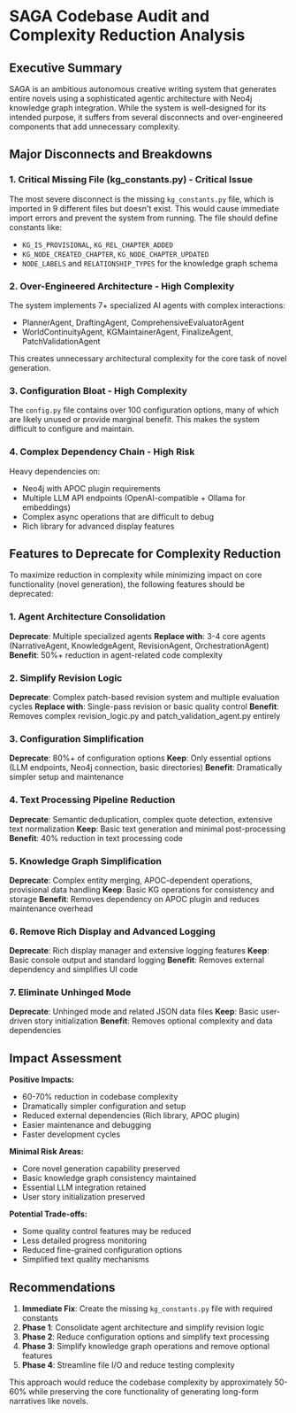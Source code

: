 # SAGA Codebase Audit and Complexity Reduction Analysis

## Executive Summary

SAGA is an ambitious autonomous creative writing system that generates entire novels using a sophisticated agentic architecture with Neo4j knowledge graph integration. While the system is well-designed for its intended purpose, it suffers from several disconnects and over-engineered components that add unnecessary complexity.

## Major Disconnects and Breakdowns

### 1. Critical Missing File (kg_constants.py) - **Critical Issue**
The most severe disconnect is the missing `kg_constants.py` file, which is imported in 9 different files but doesn't exist. This would cause immediate import errors and prevent the system from running. The file should define constants like:
- `KG_IS_PROVISIONAL`, `KG_REL_CHAPTER_ADDED`
- `KG_NODE_CREATED_CHAPTER`, `KG_NODE_CHAPTER_UPDATED`
- `NODE_LABELS` and `RELATIONSHIP_TYPES` for the knowledge graph schema

### 2. Over-Engineered Architecture - **High Complexity**
The system implements 7+ specialized AI agents with complex interactions:
- PlannerAgent, DraftingAgent, ComprehensiveEvaluatorAgent
- WorldContinuityAgent, KGMaintainerAgent, FinalizeAgent, PatchValidationAgent

This creates unnecessary architectural complexity for the core task of novel generation.

### 3. Configuration Bloat - **High Complexity**
The `config.py` file contains over 100 configuration options, many of which are likely unused or provide marginal benefit. This makes the system difficult to configure and maintain.

### 4. Complex Dependency Chain - **High Risk**
Heavy dependencies on:
- Neo4j with APOC plugin requirements
- Multiple LLM API endpoints (OpenAI-compatible + Ollama for embeddings)
- Complex async operations that are difficult to debug
- Rich library for advanced display features

## Features to Deprecate for Complexity Reduction

To maximize reduction in complexity while minimizing impact on core functionality (novel generation), the following features should be deprecated:

### 1. Agent Architecture Consolidation
**Deprecate**: Multiple specialized agents
**Replace with**: 3-4 core agents (NarrativeAgent, KnowledgeAgent, RevisionAgent, OrchestrationAgent)
**Benefit**: 50%+ reduction in agent-related code complexity

### 2. Simplify Revision Logic
**Deprecate**: Complex patch-based revision system and multiple evaluation cycles
**Replace with**: Single-pass revision or basic quality control
**Benefit**: Removes complex revision_logic.py and patch_validation_agent.py entirely

### 3. Configuration Simplification
**Deprecate**: 80%+ of configuration options
**Keep**: Only essential options (LLM endpoints, Neo4j connection, basic directories)
**Benefit**: Dramatically simpler setup and maintenance

### 4. Text Processing Pipeline Reduction
**Deprecate**: Semantic deduplication, complex quote detection, extensive text normalization
**Keep**: Basic text generation and minimal post-processing
**Benefit**: 40% reduction in text processing code

### 5. Knowledge Graph Simplification
**Deprecate**: Complex entity merging, APOC-dependent operations, provisional data handling
**Keep**: Basic KG operations for consistency and storage
**Benefit**: Removes dependency on APOC plugin and reduces maintenance overhead

### 6. Remove Rich Display and Advanced Logging
**Deprecate**: Rich display manager and extensive logging features
**Keep**: Basic console output and standard logging
**Benefit**: Removes external dependency and simplifies UI code

### 7. Eliminate Unhinged Mode
**Deprecate**: Unhinged mode and related JSON data files
**Keep**: Basic user-driven story initialization
**Benefit**: Removes optional complexity and data dependencies

## Impact Assessment

**Positive Impacts:**
- 60-70% reduction in codebase complexity
- Dramatically simpler configuration and setup
- Reduced external dependencies (Rich library, APOC plugin)
- Easier maintenance and debugging
- Faster development cycles

**Minimal Risk Areas:**
- Core novel generation capability preserved
- Basic knowledge graph consistency maintained
- Essential LLM integration retained
- User story initialization preserved

**Potential Trade-offs:**
- Some quality control features may be reduced
- Less detailed progress monitoring
- Reduced fine-grained configuration options
- Simplified text quality mechanisms

## Recommendations

1. **Immediate Fix**: Create the missing `kg_constants.py` file with required constants
2. **Phase 1**: Consolidate agent architecture and simplify revision logic
3. **Phase 2**: Reduce configuration options and simplify text processing
4. **Phase 3**: Simplify knowledge graph operations and remove optional features
5. **Phase 4**: Streamline file I/O and reduce testing complexity

This approach would reduce the codebase complexity by approximately 50-60% while preserving the core functionality of generating long-form narratives like novels.
